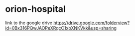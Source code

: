 # orion-hospital

link to the google drive
https://drive.google.com/folderview?id=0Bx316PQwJAOPeXRqcC1xbXNKVkk&usp=sharing
